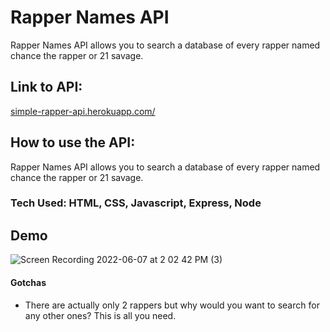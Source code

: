 
# Rapper Names API

Rapper Names API allows you to search a database of every rapper named chance the rapper or 21 savage. 

## Link to API: 
[simple-rapper-api.herokuapp.com/](https://simple-rapper-api.herokuapp.com/)

## How to use the API:


Rapper Names API allows you to search a database of every rapper named chance the rapper or 21 savage. 

### Tech Used: HTML, CSS, Javascript, Express, Node

## Demo

![Screen Recording 2022-06-07 at 2 02 42 PM (3)](https://user-images.githubusercontent.com/44770822/172465068-2a396570-65c5-4440-a96f-1215951fd462.gif)


#### Gotchas

* There are actually only 2 rappers but why would you want to search for any other ones? This is all you need.

